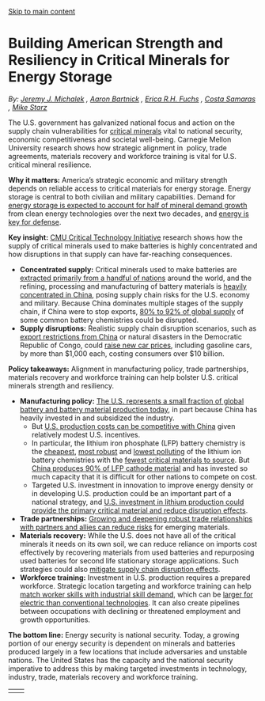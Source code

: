 [Skip to main content](https://www.cmu.edu/work-that-matters/energy-innovation/critical-minerals-for-energy-storage#main-content)

# Building American Strength and Resiliency in Critical Minerals for Energy Storage

_By:_ [_Jeremy J. Michalek_](https://epp.engineering.cmu.edu/directory/bios/michalek-jeremy.html) _,_ [_Aaron Bartnick_](https://engineering.cmu.edu/directory/bios/bartnick-aaron.html) _,_ [_Erica R.H. Fuchs_](https://epp.engineering.cmu.edu/directory/bios/fuchs-erica.html) _,_ [_Costa Samaras_](https://www.costasamaras.com/) _,_ [_Mike Starz_](https://engineering.cmu.edu/directory/bios/starz-michael.html)

The U.S. government has galvanized national focus and action on the supply chain vulnerabilities for [critical minerals](https://www.whitehouse.gov/presidential-actions/2025/03/immediate-measures-to-increase-american-mineral-production/) vital to national security, economic competitiveness and societal well-being. Carnegie Mellon University research shows how strategic alignment in  policy, trade agreements, materials recovery and workforce training is vital for U.S. critical mineral resilience.

**Why it matters:** America’s strategic economic and military strength depends on reliable access to critical materials for energy storage. Energy storage is central to both civilian and military capabilities. Demand for [energy storage is expected to account for half of mineral demand growth](https://www.iea.org/reports/the-role-of-critical-minerals-in-clean-energy-transitions) from clean energy technologies over the next two decades, and [energy is key for defense](https://www.sciencedirect.com/science/article/pii/S2211467X19301026?via%3Dihub).

**Key insight:** [CMU Critical Technology Initiative](https://engineering.cmu.edu/critical-tech-initiative/index.html) research shows how the supply of critical minerals used to make batteries is highly concentrated and how disruptions in that supply can have far-reaching consequences.

- **Concentrated supply:** Critical minerals used to make batteries are [extracted primarily from a handful of nations](https://www.nature.com/articles/s41467-024-46418-1.epdf) around the world, and the refining, processing and manufacturing of battery materials is [heavily concentrated in China](https://www.nature.com/articles/s41467-024-46418-1.epdf), posing supply chain risks for the U.S. economy and military. Because China dominates multiple stages of the supply chain, if China were to stop exports, [80% to 92% of global supply](https://www.nature.com/articles/s41467-024-46418-1.epdf) of some common battery chemistries could be disrupted.
- **Supply disruptions:** Realistic supply chain disruption scenarios, such as [export restrictions from China](https://www.cnbc.com/2025/06/28/how-china-could-shut-down-auto-factories-around-the-world.html) or natural disasters in the Democratic Republic of Congo, could [raise new car prices](https://conference.nber.org/conf_papers/f211366.pdf), including gasoline cars, by more than $1,000 each, costing consumers over $10 billion.

**Policy takeaways:** Alignment in manufacturing policy, trade partnerships, materials recovery and workforce training can help bolster U.S. critical minerals strength and resiliency.

- **Manufacturing policy:** [The U.S. represents a small fraction of global battery and battery material production today](https://www.nature.com/articles/s41467-024-46418-1.epdf), in part because China has heavily invested in and subsidized the industry.
  - But [U.S. production costs can be competitive with China](https://www.nature.com/articles/s41560-024-01649-w.epdf?sharing_token=TdKtR6EPs26pMmfAn9UMBNRgN0jAjWel9jnR3ZoTv0NCao0ezjbHAaPssJ-bh-30eBcygck4Umu_yTodFpPDStxcVx-WmC7XeqXZ9dPHyBu2STU_jZPp4hr5Vo6pqqhbepnxbVz8_YaTbttlsKaJ2g7WTdWeJjvsiqyoKvYdx08%3D) given relatively modest U.S. incentives.
  - In particular, the lithium iron phosphate (LFP) battery chemistry is the [cheapest](https://www.nature.com/articles/s41560-024-01649-w.epdf?sharing_token=TdKtR6EPs26pMmfAn9UMBNRgN0jAjWel9jnR3ZoTv0NCao0ezjbHAaPssJ-bh-30eBcygck4Umu_yTodFpPDStxcVx-WmC7XeqXZ9dPHyBu2STU_jZPp4hr5Vo6pqqhbepnxbVz8_YaTbttlsKaJ2g7WTdWeJjvsiqyoKvYdx08%3D), [most robust](https://www.sciencedirect.com/science/article/abs/pii/S0378775325013886?dgcid=author) and [lowest polluting](https://pubs.acs.org/doi/10.1021/acs.est.3c07098) of the lithium ion battery chemistries with the [fewest critical materials to source](https://www.nature.com/articles/s41467-024-46418-1.epdf). But [China produces 90% of LFP cathode material](https://www.nature.com/articles/s41467-024-46418-1.epdf) and has invested so much capacity that it is difficult for other nations to compete on cost.
  - Targeted U.S. investment in innovation to improve energy density or in developing U.S. production could be an important part of a national strategy, and [U.S. investment in lithium production could provide the primary critical material and reduce disruption effects](https://conference.nber.org/conf_papers/f211366.pdf).
- **Trade partnerships:** [Growing and deepening robust trade relationships with partners and allies can reduce risks](https://www.nature.com/articles/s41558-025-02317-x) for emerging materials.
- **Materials recovery:** While the U.S. does not have all of the critical minerals it needs on its own soil, we can reduce reliance on imports cost effectively by recovering materials from used batteries and repurposing used batteries for second life stationary storage applications. Such strategies could also [mitigate supply chain disruption effects](https://conference.nber.org/conf_papers/f211366.pdf).
- **Workforce training:** Investment in U.S. production requires a prepared workforce. Strategic location targeting and workforce training can help [match worker skills with industrial skill demand](https://papers.ssrn.com/sol3/papers.cfm?abstract_id=4680624), which can be [larger for electric than conventional technologies](https://www.sciencedirect.com/science/article/pii/S0301421524000843). It can also create pipelines between occupations with declining or threatened employment and growth opportunities.

**The bottom line:** Energy security is national security. Today, a growing portion of our energy security is dependent on minerals and batteries produced largely in a few locations that include adversaries and unstable nations. The United States has the capacity and the national security imperative to address this by making targeted investments in technology, industry, trade, materials recovery and workforce training.

|     |     |
| --- | --- |
|  |  |
